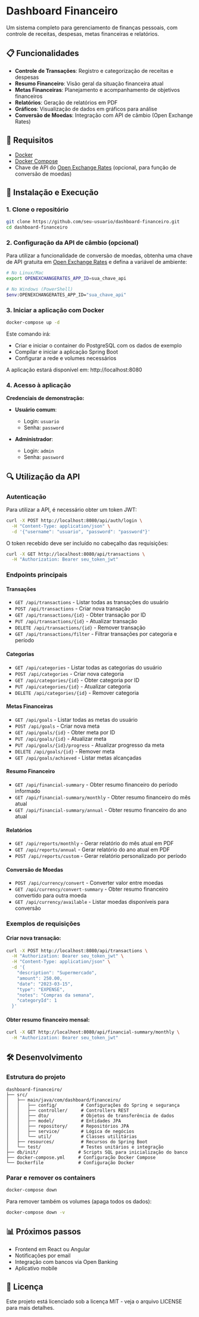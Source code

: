 # Dashboard Financeiro

Um sistema completo para gerenciamento de finanças pessoais, com controle de receitas, despesas, metas financeiras e relatórios.

## 📋 Funcionalidades

- **Controle de Transações**: Registro e categorização de receitas e despesas
- **Resumo Financeiro**: Visão geral da situação financeira atual
- **Metas Financeiras**: Planejamento e acompanhamento de objetivos financeiros
- **Relatórios**: Geração de relatórios em PDF
- **Gráficos**: Visualização de dados em gráficos para análise
- **Conversão de Moedas**: Integração com API de câmbio (Open Exchange Rates)

## 🔧 Requisitos

- [Docker](https://www.docker.com/get-started)
- [Docker Compose](https://docs.docker.com/compose/install/)
- Chave de API do [Open Exchange Rates](https://openexchangerates.org/) (opcional, para função de conversão de moedas)

## 🚀 Instalação e Execução

### 1. Clone o repositório

```bash
git clone https://github.com/seu-usuario/dashboard-financeiro.git
cd dashboard-financeiro
```

### 2. Configuração da API de câmbio (opcional)

Para utilizar a funcionalidade de conversão de moedas, obtenha uma chave de API gratuita em [Open Exchange Rates](https://openexchangerates.org/signup/free) e defina a variável de ambiente:

```bash
# No Linux/Mac
export OPENEXCHANGERATES_APP_ID=sua_chave_api

# No Windows (PowerShell)
$env:OPENEXCHANGERATES_APP_ID="sua_chave_api"
```

### 3. Iniciar a aplicação com Docker

```bash
docker-compose up -d
```

Este comando irá:
- Criar e iniciar o container do PostgreSQL com os dados de exemplo
- Compilar e iniciar a aplicação Spring Boot
- Configurar a rede e volumes necessários

A aplicação estará disponível em: http://localhost:8080

### 4. Acesso à aplicação

**Credenciais de demonstração:**
- **Usuário comum**:
  - Login: `usuario`
  - Senha: `password`
  
- **Administrador**:
  - Login: `admin`
  - Senha: `password`

## 🔍 Utilização da API

### Autenticação

Para utilizar a API, é necessário obter um token JWT:

```bash
curl -X POST http://localhost:8080/api/auth/login \
  -H "Content-Type: application/json" \
  -d '{"username": "usuario", "password": "password"}'
```

O token recebido deve ser incluído no cabeçalho das requisições:

```bash
curl -X GET http://localhost:8080/api/transactions \
  -H "Authorization: Bearer seu_token_jwt"
```

### Endpoints principais

#### Transações

- `GET /api/transactions` - Listar todas as transações do usuário
- `POST /api/transactions` - Criar nova transação
- `GET /api/transactions/{id}` - Obter transação por ID
- `PUT /api/transactions/{id}` - Atualizar transação
- `DELETE /api/transactions/{id}` - Remover transação
- `GET /api/transactions/filter` - Filtrar transações por categoria e período

#### Categorias

- `GET /api/categories` - Listar todas as categorias do usuário
- `POST /api/categories` - Criar nova categoria
- `GET /api/categories/{id}` - Obter categoria por ID
- `PUT /api/categories/{id}` - Atualizar categoria
- `DELETE /api/categories/{id}` - Remover categoria

#### Metas Financeiras

- `GET /api/goals` - Listar todas as metas do usuário
- `POST /api/goals` - Criar nova meta
- `GET /api/goals/{id}` - Obter meta por ID
- `PUT /api/goals/{id}` - Atualizar meta
- `PUT /api/goals/{id}/progress` - Atualizar progresso da meta
- `DELETE /api/goals/{id}` - Remover meta
- `GET /api/goals/achieved` - Listar metas alcançadas

#### Resumo Financeiro

- `GET /api/financial-summary` - Obter resumo financeiro do período informado
- `GET /api/financial-summary/monthly` - Obter resumo financeiro do mês atual
- `GET /api/financial-summary/annual` - Obter resumo financeiro do ano atual

#### Relatórios

- `GET /api/reports/monthly` - Gerar relatório do mês atual em PDF
- `GET /api/reports/annual` - Gerar relatório do ano atual em PDF
- `POST /api/reports/custom` - Gerar relatório personalizado por período

#### Conversão de Moedas

- `POST /api/currency/convert` - Converter valor entre moedas
- `GET /api/currency/convert-summary` - Obter resumo financeiro convertido para outra moeda
- `GET /api/currency/available` - Listar moedas disponíveis para conversão

### Exemplos de requisições

#### Criar nova transação:

```bash
curl -X POST http://localhost:8080/api/transactions \
  -H "Authorization: Bearer seu_token_jwt" \
  -H "Content-Type: application/json" \
  -d '{
    "description": "Supermercado",
    "amount": 250.00,
    "date": "2023-03-15",
    "type": "EXPENSE",
    "notes": "Compras da semana",
    "categoryId": 1
  }'
```

#### Obter resumo financeiro mensal:

```bash
curl -X GET http://localhost:8080/api/financial-summary/monthly \
  -H "Authorization: Bearer seu_token_jwt"
```

## 🛠️ Desenvolvimento

### Estrutura do projeto

```
dashboard-financeiro/
├── src/
│   ├── main/java/com/dashboard/financeiro/
│   │   ├── config/         # Configurações do Spring e segurança
│   │   ├── controller/     # Controllers REST
│   │   ├── dto/            # Objetos de transferência de dados
│   │   ├── model/          # Entidades JPA
│   │   ├── repository/     # Repositórios JPA
│   │   ├── service/        # Lógica de negócios
│   │   └── util/           # Classes utilitárias
│   ├── resources/          # Recursos do Spring Boot
│   └── test/               # Testes unitários e integração
├── db/init/               # Scripts SQL para inicialização do banco
├── docker-compose.yml     # Configuração Docker Compose
└── Dockerfile             # Configuração Docker
```

### Parar e remover os containers

```bash
docker-compose down
```

Para remover também os volumes (apaga todos os dados):

```bash
docker-compose down -v
```

## 📊 Próximos passos

- Frontend em React ou Angular
- Notificações por email
- Integração com bancos via Open Banking
- Aplicativo mobile

## 📄 Licença

Este projeto está licenciado sob a licença MIT - veja o arquivo LICENSE para mais detalhes.
